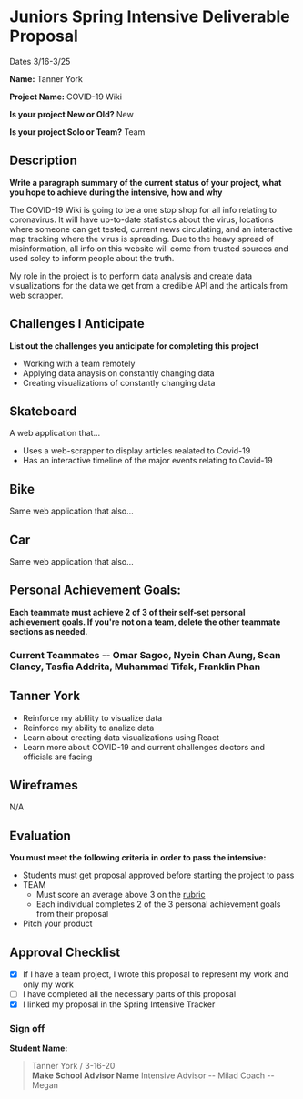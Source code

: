 # Juniors Spring Intensive Deliverable Proposal

Dates 3/16-3/25

**Name:** Tanner York


**Project Name:** COVID-19 Wiki


**Is your project New or Old?** New


**Is your project Solo or Team?** Team


## Description

**Write a paragraph summary of the current status of your project, what you hope to achieve during the intensive, how and why**

The COVID-19 Wiki is going to be a one stop shop for all info relating to coronavirus. It will have up-to-date statistics about the virus, locations where someone can get tested, current news circulating, and an interactive map tracking where the virus is spreading. Due to the heavy spread of misinformation, all info on this website will come from trusted sources and used soley to inform people about the truth.

My role in the project is to perform data analysis and create data visualizations for the data we get from a credible API and the articals from web scrapper.

## Challenges I Anticipate

**List out the challenges you anticipate for completing this project**
- Working with a team remotely
- Applying data anaysis on constantly changing data
- Creating visualizations of constantly changing data

## Skateboard

A web application that... 
- Uses a web-scrapper to display articles realated to Covid-19
- Has an interactive timeline of the major events relating to Covid-19

## Bike

Same web application that also...

## Car

Same web application that also...

## Personal Achievement Goals:

**Each teammate must achieve 2 of 3 of their self-set personal achievement goals. If you're not on a team, delete the other teammate sections as needed.**

### Current Teammates -- Omar Sagoo, Nyein Chan Aung, Sean Glancy, Tasfia Addrita, Muhammad Tifak, Franklin Phan

## Tanner York

- Reinforce my ablility to visualize data
- Reinforce my ability to analize data
- Learn about creating data visualizations using React
- Learn more about COVID-19 and current challenges doctors and officials are facing


## Wireframes

N/A


## Evaluation

**You must meet the following criteria in order to pass the intensive:**

- Students must get proposal approved before starting the project to pass
- TEAM 
    - Must score an average above 3 on the [rubric]
    - Each individual completes 2 of the 3 personal achievement goals from their proposal
- Pitch your product

[rubric]:https://docs.google.com/document/d/1IOQDmohLBEBT-hyr-2vgw1mbZUNsq3fHxVfH0oRmVt0/edit


## Approval Checklist
- [x] If I have a team project, I wrote this proposal to represent my work and only my work
- [ ] I have completed all the necessary parts of this proposal
- [x] I linked my proposal in the Spring Intensive Tracker

### Sign off

**Student Name:**                
> Tanner York / 3-16-20  
**Make School Advisor Name**
> Intensive Advisor -- Milad
> Coach -- Megan